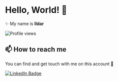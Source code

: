 # Hello, World! 👋

✨ My name is **Ildar**

![Profile views](https://komarev.com/ghpvc/?username=GarifullinII&color=green)

## 📫 How to reach me

You can find and get touch with me on this account 👀

[![LinkedIn Badge](https://img.shields.io/badge/GARIFULLIN-follow%20on%20linkedin-blue?style=for-the-badge&logo=linkedin)](https://www.linkedin.com/in/giicom/)
